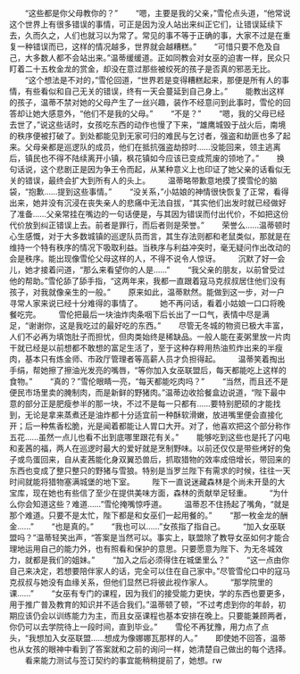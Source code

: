 　　“这些都是你父母教你的？”
　　“嗯，主要是我的父亲，”雪伦点头道，“他常说这个世界上有很多错误的事情，可正是因为没人站出来纠正它们，让错误延续下去，久而久之，人们也就习以为常了。常见的事不等于正确的事，大家不过是在重复一种错误而已，这样的情况越多，世界就会越糟糕。”
　　“可惜只要不危及自己，大多数人都不会站出来。”温蒂缓缓道。正如同教会对女巫的迫害一样，民众只盯着二十五枚金龙的赏金，却没在意过那些被绞死的孩子是否真的邪恶无比。
　　“这个想法是不对的，”雪伦回道，“世界若是变得糟糕起来，那便是所有人的事情，有些看似和自己无关的错误，终有一天会蔓延到自己身上。”
　　能教出这样的孩子，温蒂不禁对她的父母产生了一丝兴趣，装作不经意问到此事时，雪伦的回答却让她大感意外，“他们不是我的父母。”
　　“不是？”
　　“嗯，我的父母已经去世了，”说这些话时，女孩吃东西的动作也慢了下来，“雄鹰城毁于战火后，南境的秩序便被打破了。到处都能见到无家可归的难民与乞讨者，强盗和劫匪也多了起来。父母亲都是巡逻队的成员，他们在抵抗强盗劫掠时……没能回来，领主逃离后，镇民也不得不陆续离开小镇，枫花镇如今应该已变成荒废的领地了。”
　　换句话说，这个悲剧正是因为争王令而起，从某种意义上也印证了她父亲的话看似无关的错误，最终会扩大到所有人的头上。
　　温蒂略带歉意地摸了摸雪伦的脑袋，“抱歉……提到这些事情。”
　　“没关系，”小姑娘的神情很快恢复了正常，看得出来，她并没有沉浸在丧失亲人的悲痛中无法自拔，“其实他们出发时就已经做好了准备……父亲常挂在嘴边的一句话便是，与其因为错误而付出代价，不如把这份代价放到纠正错误上去。前者是罪行，而后者则是荣誉。”
　　荣誉么……温蒂顿时心生感慨，对于大多数城镇的巡逻队员而言，其生存法则都和老鼠类似，那就是在维持一个特有秩序的情况下吸取利益。当秩序与利益冲突时，毫无疑问作出改动的会是秩序。能出现像雪伦父母这样的人，不得不说令人惊讶。
　　沉默了好一会儿，她才接着问道，“那么来看望你的人是……”
　　“我父亲的朋友，以前曾受过他的帮助。”雪伦舔了舔手指，“这两年来，我都一直跟着寇马克叔叔居住他们没有孩子，对我就像亲生的一般。”
　　原来如此，温蒂默然。能做到这一步，对一户寻常人家来说已经十分难得的事情了。
　　她不再问话，看着小姑娘一口口将晚餐吃完。
　　雪伦把最后一块油炸肉条咽下后长出了一口气，表情中尽是满足，“谢谢你，这是我吃过的最好吃的东西。”
　　尽管无冬城的物资已极大丰富，人们不必再为填饱肚子而担忧，但肉类始终是稀缺品。一般人能在麦粥里放一片肉干就已经是以前想都不敢想的富足生活了，至于这种存粹用热油煎炸出来的半瘦肉，基本只有炼金师、市政厅管理者等高薪人员才负担得起。
　　温蒂笑着掏出手绢，帮她擦了擦油光发亮的嘴唇，“等你加入女巫联盟后，每天都能吃上这样的食物。”
　　“真的？”雪伦眼睛一亮，“每天都能吃肉吗？”
　　“当然，而且还不是便民市场里卖的腌制肉，而是新鲜的野猪肉。”温蒂边收拾餐盒边说道，“陛下最中意的部分正是肥瘦参半的那一块，不过不是每一只都有……要特别肥硕的才能找到，无论是拿来蒸煮还是油炸都十分适宜前一种酥软滑嫩，放进嘴里便会直接化开；后一种焦香松脆，光是闻着都能让人胃口大开。对了，他喜欢把这个部分称作五花……虽然一点儿也看不出到底哪里跟花有关。”
　　能够吃到这些也是托了闪电和麦茜的福，两人在巡逻时最大的爱好就是烹制野味。以前还仅仅是带些烤好的兔子或鸟蛋回来，自从麦茜能化身双翼恐兽后，抓取猎物的效率成倍增长，带回来的东西也变成了整只整只的野猪与雪狼。特别是当罗兰陛下有需求的时候，往往一天时间就能将猎物塞满城堡的地下室。
　　陛下一直说迷藏森林是个尚未开垦的大宝库，现在她也有些信了至少在提供美味方面，森林的贡献举足轻重。
　　“为什么你会知道这些？难道……”雪伦掩嘴惊呼道。
　　温蒂忍不住扬起了嘴角，“就是那个难道。只要不是太忙，陛下都是和女巫们一起用餐的。”
　　“那一枚金龙的酬金……”
　　“也是真的。”
　　“我也可以……”女孩指了指自己。
　　“加入女巫联盟吗？”温蒂轻笑出声，“答案是当然可以。事实上，联盟除了教导女巫如何才能合理地运用自己的能力外，也有照看和保护的意思。只要愿意为陛下、为无冬城效力，就都是我们的姐妹。”
　　“加入之后必须得住在城堡里么？”
　　“这一点由你自己来决定，若想要陪伴家人的话，完全可以住在自己家中。”尽管雪伦口中的寇马克叔叔与她没有血缘关系，但他们显然已将彼此视作家人。
　　“那学院里的课……”
　　“女巫有专门的课程，因为我们的接受能力更快，学的东西也要更多，用于推广普及教育的知识并不适合我们。”温蒂顿了顿，“不过考虑到你的年龄，初期应该仍会以训练能力为主，而且女巫课程也基本安排在晚上。只要能兼顾两者，你仍可以去学院待上一段时间，直到毕业。”
　　雪伦不再犹豫，用力点了点头，“我想加入女巫联盟……想成为像娜娜瓦那样的人。”
　　即使她不回答，温蒂也从女孩的眼神中看到了答案就和之前的询问一样，她清楚自己做出的每个选择。
　　看来能力测试与签订契约的事宜能稍稍提前了，她想。rw
　　